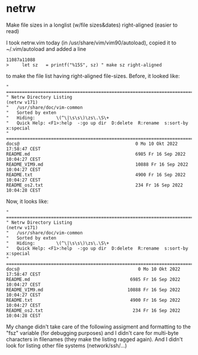 # netrw
Make file sizes in a longlist (w/file sizes&amp;dates) right-aligned (easier to read)

I took netrw.vim today (in /usr/share/vim/vim90/autoload), copied it to ~/.vim/autoload and added a line

    11087a11088
    >     let sz   = printf("%15S", sz) " make sz right-aligned

to make the file list having right-aligned file-sizes. Before, it looked like:

    " ============================================================================
    " Netrw Directory Listing                                        (netrw v171)
    "   /usr/share/doc/vim-common
    "   Sorted by exten
    "   Hiding:        \(^\|\s\s\)\zs\.\S\+
    "   Quick Help: <F1>:help  -:go up dir  D:delete  R:rename  s:sort-by  x:special
    " ==============================================================================
    docs@                                            0 Mo 10 Okt 2022 17:58:47 CEST
    README.md                                        6985 Fr 16 Sep 2022 10:04:27 CEST
    README_VIM9.md                                   10888 Fr 16 Sep 2022 10:04:27 CEST
    README.txt                                       4900 Fr 16 Sep 2022 10:04:27 CEST
    README_os2.txt                                   234 Fr 16 Sep 2022 10:04:28 CEST

Now, it looks like:

    " ============================================================================
    " Netrw Directory Listing                                        (netrw v171)
    "   /usr/share/doc/vim-common
    "   Sorted by exten
    "   Hiding:        \(^\|\s\s\)\zs\.\S\+
    "   Quick Help: <F1>:help  -:go up dir  D:delete  R:rename  s:sort-by  x:special
    " ==============================================================================
    docs@                                             0 Mo 10 Okt 2022 17:58:47 CEST
    README.md                                      6985 Fr 16 Sep 2022 10:04:27 CEST
    README_VIM9.md                                10888 Fr 16 Sep 2022 10:04:27 CEST
    README.txt                                     4900 Fr 16 Sep 2022 10:04:27 CEST
    README_os2.txt                                  234 Fr 16 Sep 2022 10:04:28 CEST

My change didn't take care of the following assigment and formatting to the "fsz" variable (for debugging purposes) and I didn't care for multi-byte characters in filenames (they make the listing ragged again). And I didn't look for listing other file systems (network/ssh/...)
